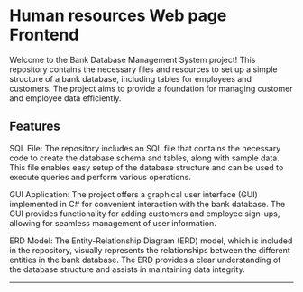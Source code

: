 <h1>Human resources Web page Frontend</h1>

<p>
Welcome to the Bank Database Management System project! This repository contains the necessary files and resources to set up a simple structure of a bank database, including tables for employees and customers. The project aims to provide a foundation for managing customer and employee data efficiently.
</p>
<h2>Features</h2>
<p>
SQL File: The repository includes an SQL file that contains the necessary code to create the database schema and tables, along with sample data. This file enables easy setup of the database structure and can be used to execute queries and perform various operations.

GUI Application: The project offers a graphical user interface (GUI) implemented in C# for convenient interaction with the bank database. The GUI provides functionality for adding customers and employee sign-ups, allowing for seamless management of user information.

ERD Model: The Entity-Relationship Diagram (ERD) model, which is included in the repository, visually represents the relationships between the different entities in the bank database. The ERD provides a clear understanding of the database structure and assists in maintaining data integrity.
</p>
<hr>
